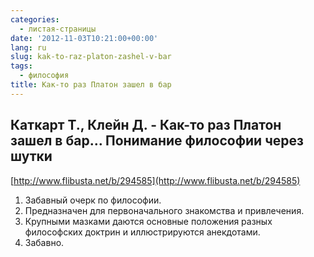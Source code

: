 ```yaml
---
categories:
  - листая-страницы
date: '2012-11-03T10:21:00+00:00'
lang: ru
slug: kak-to-raz-platon-zashel-v-bar
tags:
  - философия
title: Как-то раз Платон зашел в бар
---
```



## Каткарт Т., Клейн Д. - Как-то раз Платон зашел в бар… Понимание философии через шутки ##
[http://www.flibusta.net/b/294585](http://www.flibusta.net/b/294585) 

1. Забавный очерк по философии.
2. Предназначен для первоначального знакомства и привлечения.
3. Крупными мазками даются основные положения разных философских
доктрин и иллюстрируются анекдотами.
4. Забавно.